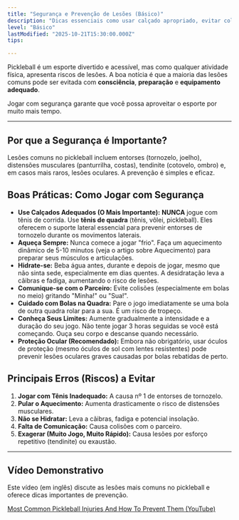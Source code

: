 ```yaml
---
title: "Segurança e Prevenção de Lesões (Básico)"
description: "Dicas essenciais como usar calçado apropriado, evitar colisões com o parceiro e a importância do aquecimento."
level: "Básico"
lastModified: "2025-10-21T15:30:00.000Z"
tips:

---
```


Pickleball é um esporte divertido e acessível, mas como qualquer atividade física, apresenta riscos de lesões. A boa notícia é que a maioria das lesões comuns pode ser evitada com **consciência**, **preparação** e **equipamento adequado**.

Jogar com segurança garante que você possa aproveitar o esporte por muito mais tempo.

---

## Por que a Segurança é Importante?

Lesões comuns no pickleball incluem entorses (tornozelo, joelho), distensões musculares (panturrilha, costas), tendinite (cotovelo, ombro) e, em casos mais raros, lesões oculares. A prevenção é simples e eficaz.

## Boas Práticas: Como Jogar com Segurança

* **Use Calçados Adequados (O Mais Importante):** **NUNCA** jogue com tênis de corrida. Use **tênis de quadra** (tênis, vôlei, pickleball). Eles oferecem o suporte lateral essencial para prevenir entorses de tornozelo durante os movimentos laterais.
* **Aqueça Sempre:** Nunca comece a jogar "frio". Faça um aquecimento dinâmico de 5-10 minutos (veja o artigo sobre Aquecimento) para preparar seus músculos e articulações.
* **Hidrate-se:** Beba água antes, durante e depois de jogar, mesmo que não sinta sede, especialmente em dias quentes. A desidratação leva a cãibras e fadiga, aumentando o risco de lesões.
* **Comunique-se com o Parceiro:** Evite colisões (especialmente em bolas no meio) gritando "Minha!" ou "Sua!".
* **Cuidado com Bolas na Quadra:** Pare o jogo imediatamente se uma bola de outra quadra rolar para a sua. É um risco de tropeço.
* **Conheça Seus Limites:** Aumente gradualmente a intensidade e a duração do seu jogo. Não tente jogar 3 horas seguidas se você está começando. Ouça seu corpo e descanse quando necessário.
* **Proteção Ocular (Recomendado):** Embora não obrigatório, usar óculos de proteção (mesmo óculos de sol com lentes resistentes) pode prevenir lesões oculares graves causadas por bolas rebatidas de perto.

## Principais Erros (Riscos) a Evitar

1.  **Jogar com Tênis Inadequado:** A causa nº 1 de entorses de tornozelo.
2.  **Pular o Aquecimento:** Aumenta drasticamente o risco de distensões musculares.
3.  **Não se Hidratar:** Leva a cãibras, fadiga e potencial insolação.
4.  **Falta de Comunicação:** Causa colisões com o parceiro.
5.  **Exagerar (Muito Jogo, Muito Rápido):** Causa lesões por esforço repetitivo (tendinite) ou exaustão.

---

## Vídeo Demonstrativo

Este vídeo (em inglês) discute as lesões mais comuns no pickleball e oferece dicas importantes de prevenção.

[Most Common Pickleball Injuries And How To Prevent Them (YouTube)](https://www.youtube.com/watch?v=2rqsEUu3f7c)

